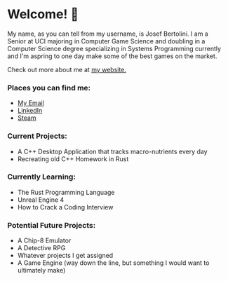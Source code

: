 # Welcome! 👋

My name, as you can tell from my username, is Josef Bertolini. I am a Senior at UCI majoring in Computer Game Science and doubling in a Computer Science degree specializing in Systems Programming currently and I'm aspring to one day make some of the best games on the market.

Check out more about me at [my website.](https://josefbertolini.github.io "Personal Website")

### Places you can find me:
  * [My Email](mailto:joebertolini2013@gmail.com "Send Me Something")
  * [LinkedIn](https://www.linkedin.com/in/josef-bertolini-603495183/ "My LinkedIn Profile")
  * [Steam](https://steamcommunity.com/profiles/76561198357318950/ "My Steam Profile")

### Current Projects:
  * A C++ Desktop Application that tracks macro-nutrients every day
  * Recreating old C++ Homework in Rust

### Currently Learning:
  * The Rust Programming Language
  * Unreal Engine 4
  * How to Crack a Coding Interview

### Potential Future Projects:
  * A Chip-8 Emulator
  * A Detective RPG
  * Whatever projects I get assigned
  * A Game Engine (way down the line, but something I would want to ultimately make)

<!--
**JosefBertolini/JosefBertolini** is a ✨ _special_ ✨ repository because its `README.md` (this file) appears on your GitHub profile.

Here are some ideas to get you started:

- 🔭 I’m currently working on ...
- 🌱 I’m currently learning ...
- 👯 I’m looking to collaborate on ...
- 🤔 I’m looking for help with ...
- 💬 Ask me about ...
- 📫 How to reach me: ...
- 😄 Pronouns: ...
- ⚡ Fun fact: ...
-->
